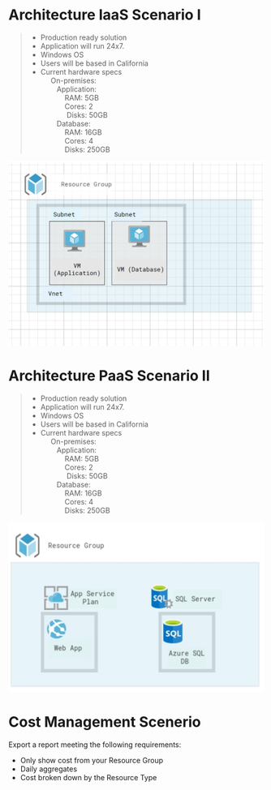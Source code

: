 # Architecture IaaS Scenario I
> - Production ready solution​  
> - Application will run 24x7.  
> - Windows OS​  
> - Users will be based in California  
> - Current hardware specs ​  
&nbsp;&nbsp;&nbsp;&nbsp;    On-premises:  
&nbsp;&nbsp;&nbsp;&nbsp;&nbsp;&nbsp;&nbsp;&nbsp;Application:​  
&nbsp;&nbsp;&nbsp;&nbsp;&nbsp;&nbsp;&nbsp;&nbsp;&nbsp;&nbsp;&nbsp;&nbsp;RAM: 5GB  
​&nbsp;&nbsp;&nbsp;&nbsp;&nbsp;&nbsp;&nbsp;&nbsp;&nbsp;&nbsp;&nbsp;&nbsp;Cores: 2  
&nbsp;&nbsp;&nbsp;&nbsp;&nbsp;&nbsp;&nbsp;&nbsp;&nbsp;&nbsp;&nbsp;&nbsp; Disks: 50GB  
&nbsp;&nbsp;&nbsp;&nbsp;&nbsp;&nbsp;&nbsp;&nbsp;Database:  
&nbsp;&nbsp;&nbsp;&nbsp;&nbsp;&nbsp;&nbsp;&nbsp;&nbsp;&nbsp;&nbsp;&nbsp;RAM: 16GB  
&nbsp;&nbsp;&nbsp;&nbsp;&nbsp;&nbsp;&nbsp;&nbsp;&nbsp;&nbsp;&nbsp;&nbsp;​Cores: 4  
&nbsp;&nbsp;&nbsp;&nbsp;&nbsp;&nbsp;&nbsp;&nbsp;&nbsp;&nbsp;&nbsp;&nbsp;Disks: 250GB

![IaaS Diagram](images/IaaS.PNG)

# Architecture PaaS Scenario II

> - Production ready solution​  
> - Application will run 24x7.  
> - Windows OS​  
> - Users will be based in California  
> - Current hardware specs ​  
&nbsp;&nbsp;&nbsp;&nbsp;    On-premises:  
&nbsp;&nbsp;&nbsp;&nbsp;&nbsp;&nbsp;&nbsp;&nbsp;Application:​  
&nbsp;&nbsp;&nbsp;&nbsp;&nbsp;&nbsp;&nbsp;&nbsp;&nbsp;&nbsp;&nbsp;&nbsp;RAM: 5GB  
​&nbsp;&nbsp;&nbsp;&nbsp;&nbsp;&nbsp;&nbsp;&nbsp;&nbsp;&nbsp;&nbsp;&nbsp;Cores: 2  
&nbsp;&nbsp;&nbsp;&nbsp;&nbsp;&nbsp;&nbsp;&nbsp;&nbsp;&nbsp;&nbsp;&nbsp; Disks: 50GB  
&nbsp;&nbsp;&nbsp;&nbsp;&nbsp;&nbsp;&nbsp;&nbsp;Database:  
&nbsp;&nbsp;&nbsp;&nbsp;&nbsp;&nbsp;&nbsp;&nbsp;&nbsp;&nbsp;&nbsp;&nbsp;RAM: 16GB  
&nbsp;&nbsp;&nbsp;&nbsp;&nbsp;&nbsp;&nbsp;&nbsp;&nbsp;&nbsp;&nbsp;&nbsp;​Cores: 4  
&nbsp;&nbsp;&nbsp;&nbsp;&nbsp;&nbsp;&nbsp;&nbsp;&nbsp;&nbsp;&nbsp;&nbsp;Disks: 250GB

![PaaS Diagram](images/PaaS.PNG)

# Cost Management Scenerio  
Export a report meeting the following requirements:
- Only show cost from your Resource Group
- Daily aggregates
- Cost broken down by the Resource Type